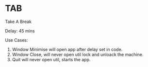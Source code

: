 # TAB
Take A Break

Delay:
45 mins

Use Cases:
1) Window Minimise will open app after delay set in code.
2) Window Close, will never open util lock and unloack the machine.
3) Quit will never open util, starts the app.
